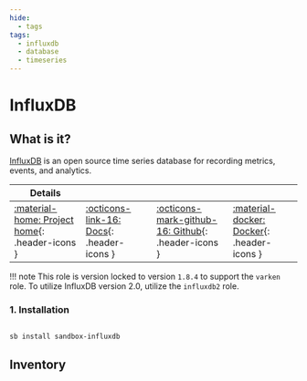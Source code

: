 ```yaml
---
hide:
  - tags
tags:
  - influxdb
  - database
  - timeseries
---
```


# InfluxDB

## What is it?

[InfluxDB](https://www.influxdata.com/products/influxdb/) is an open source time series database for recording metrics, events, and analytics.

| Details     |             |             |             |
|-------------|-------------|-------------|-------------|
| [:material-home: Project home](https://www.influxdata.com/products/influxdb/){: .header-icons } | [:octicons-link-16: Docs](hhttps://docs.influxdata.com/influxdb/v1/){: .header-icons } | [:octicons-mark-github-16: Github](https://github.com/influxdata/influxdata-docker){: .header-icons } | [:material-docker: Docker](https://hub.docker.com/_/influxdb){: .header-icons }|

!!! note
    This role is version locked to version `1.8.4` to support the `varken` role. To utilize InfluxDB version 2.0, utilize the `influxdb2` role.

### 1. Installation

``` shell

sb install sandbox-influxdb

```

## Inventory
<!-- BEGIN SALTBOX MANAGED VARIABLES SECTION -->
<!-- END SALTBOX MANAGED VARIABLES SECTION -->
